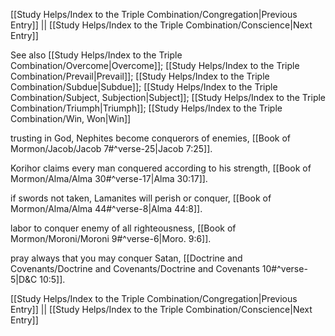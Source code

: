 [[Study Helps/Index to the Triple Combination/Congregation|Previous Entry]]  ||  [[Study Helps/Index to the Triple Combination/Conscience|Next Entry]]

 See also [[Study Helps/Index to the Triple Combination/Overcome|Overcome]]; [[Study Helps/Index to the Triple Combination/Prevail|Prevail]]; [[Study Helps/Index to the Triple Combination/Subdue|Subdue]]; [[Study Helps/Index to the Triple Combination/Subject, Subjection|Subject]]; [[Study Helps/Index to the Triple Combination/Triumph|Triumph]]; [[Study Helps/Index to the Triple Combination/Win, Won|Win]]

 trusting in God, Nephites become conquerors of enemies, [[Book of Mormon/Jacob/Jacob 7#^verse-25|Jacob 7:25]].

 Korihor claims every man conquered according to his strength, [[Book of Mormon/Alma/Alma 30#^verse-17|Alma 30:17]].

 if swords not taken, Lamanites will perish or conquer, [[Book of Mormon/Alma/Alma 44#^verse-8|Alma 44:8]].

 labor to conquer enemy of all righteousness, [[Book of Mormon/Moroni/Moroni 9#^verse-6|Moro. 9:6]].

 pray always that you may conquer Satan, [[Doctrine and Covenants/Doctrine and Covenants/Doctrine and Covenants 10#^verse-5|D&C 10:5]].

[[Study Helps/Index to the Triple Combination/Congregation|Previous Entry]]  ||  [[Study Helps/Index to the Triple Combination/Conscience|Next Entry]]